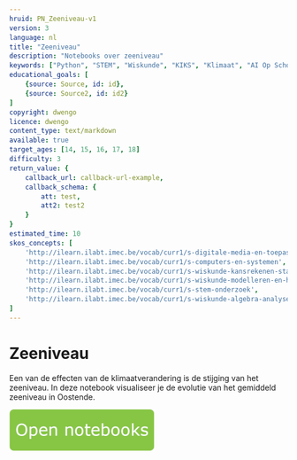 ```yaml
---
hruid: PN_Zeeniveau-v1
version: 3
language: nl
title: "Zeeniveau"
description: "Notebooks over zeeniveau"
keywords: ["Python", "STEM", "Wiskunde", "KIKS", "Klimaat", "AI Op School"]
educational_goals: [
    {source: Source, id: id}, 
    {source: Source2, id: id2}
]
copyright: dwengo
licence: dwengo
content_type: text/markdown
available: true
target_ages: [14, 15, 16, 17, 18]
difficulty: 3
return_value: {
    callback_url: callback-url-example,
    callback_schema: {
        att: test,
        att2: test2
    }
}
estimated_time: 10
skos_concepts: [
    'http://ilearn.ilabt.imec.be/vocab/curr1/s-digitale-media-en-toepassingen', 
    'http://ilearn.ilabt.imec.be/vocab/curr1/s-computers-en-systemen', 
    'http://ilearn.ilabt.imec.be/vocab/curr1/s-wiskunde-kansrekenen-statistiek',
    'http://ilearn.ilabt.imec.be/vocab/curr1/s-wiskunde-modelleren-en-heuristiek', 
    'http://ilearn.ilabt.imec.be/vocab/curr1/s-stem-onderzoek', 
    'http://ilearn.ilabt.imec.be/vocab/curr1/s-wiskunde-algebra-analyse'
]
---
```


# Zeeniveau

Een van de effecten van de klimaatverandering is de stijging van het zeeniveau. In deze notebook visualiseer je de evolutie van het gemiddeld zeeniveau in Oostende.

[![](embed/Knop.png "Knop")](https://kiks.ilabt.imec.be/jupyterhub/?id=1130 "Notebooks Klimaatverandering")
